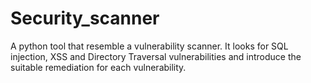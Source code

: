 # Security_scanner
A python tool that resemble a vulnerability scanner. It looks for SQL injection, XSS and Directory Traversal vulnerabilities and introduce the suitable remediation for each vulnerability. 
